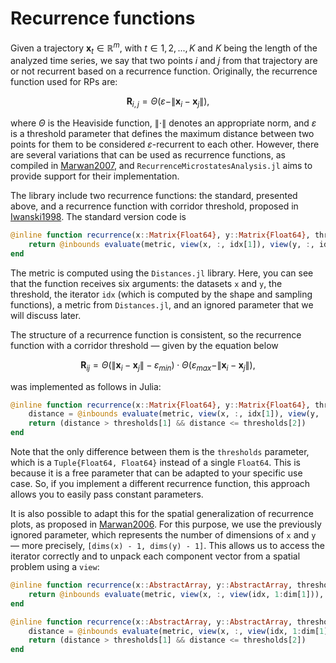 #   Recurrence functions
Given a trajectory $\mathbf{x}_t \in \mathbb{R}^m$, with $t \in {1, 2, ..., K}$ and $K$ being the length of the analyzed time series, we say that two points $i$ and $j$ from that trajectory are or not recurrent based on a recurrence function. Originally, the recurrence function used for RPs are:

```math
\mathbf{R}_{i,j} = \Theta(\varepsilon - \|\mathbf{x}_i - \mathbf{x}_j\|),
```

where $\Theta$ is the Heaviside function, $\|\cdot\|$ denotes an appropriate norm, and $\varepsilon$ is 
a threshold parameter that defines the maximum distance between two points for them to be considered $\varepsilon$-recurrent
to each other. However, there are several variations that can be used as recurrence functions, as compiled in [Marwan2007](@cite), and `RecurrenceMicrostatesAnalysis.jl` aims to provide support for their implementation.

The library include two recurrence functions: the standard, presented above, and a recurrence function with corridor threshold, proposed in [Iwanski1998](@cite). The standard version code is

```julia
@inline function recurrence(x::Matrix{Float64}, y::Matrix{Float64}, threshold::Float64, idx::AbstractVector{Int}, metric, _)
    return @inbounds evaluate(metric, view(x, :, idx[1]), view(y, :, idx[2])) <= threshold
end
```

The metric is computed using the `Distances.jl` library. Here, you can see that the function receives six arguments: the datasets `x` and `y`, the threshold, the iterator `idx` (which is computed by the shape and sampling functions), a metric from `Distances.jl`, and an ignored parameter that we will discuss later.

The structure of a recurrence function is consistent, so the recurrence function with a corridor threshold — given by the equation below

```math
\mathbf{R}_{ij}=\Theta(\|\mathbf{x}_i-\mathbf{x}_j\|-\varepsilon_{min})\cdot\Theta(\varepsilon_{max} -\|\mathbf{x}_i-\mathbf{x}_j\|), 
```

was implemented as follows in Julia:
```julia
@inline function recurrence(x::Matrix{Float64}, y::Matrix{Float64}, thresholds::Tuple{Float64, Float64}, idx::AbstractVector{Int}, metric, _)
    distance = @inbounds evaluate(metric, view(x, :, idx[1]), view(y, :, idx[2]))
    return (distance > thresholds[1] && distance <= thresholds[2])
end
```

Note that the only difference between them is the `thresholds` parameter, which is a `Tuple{Float64, Float64}` instead of a single `Float64`. This is because it is a free parameter that can be adapted to your specific use case. So, if you implement a different recurrence function, this approach allows you to easily pass constant parameters.

It is also possible to adapt this for the spatial generalization of recurrence plots, as proposed in [Marwan2006](@cite). For this purpose, we use the previously ignored parameter, which represents the number of dimensions of `x` and `y` — more precisely, `[dims(x) - 1, dims(y) - 1]`. This allows us to access the iterator correctly and to unpack each component vector from a spatial problem using a `view`:

```julia
@inline function recurrence(x::AbstractArray, y::AbstractArray, threshold::Float64, idx::AbstractVector{Int}, metric, dim::AbstractVector{Int})
    return @inbounds evaluate(metric, view(x, :, view(idx, 1:dim[1])), view(y, :, view(idx, dim[1]+1:dim[1] + dim[2]))) <= threshold
end

@inline function recurrence(x::AbstractArray, y::AbstractArray, thresholds::Tuple{Float64, Float64}, idx::AbstractVector{Int}, metric, dim::AbstractVector{Int})
    distance = @inbounds evaluate(metric, view(x, :, view(idx, 1:dim[1])), view(y, :, view(idx, dim[1]+1:dim[1] + dim[2])))
    return (distance > thresholds[1] && distance <= thresholds[2])
end
```